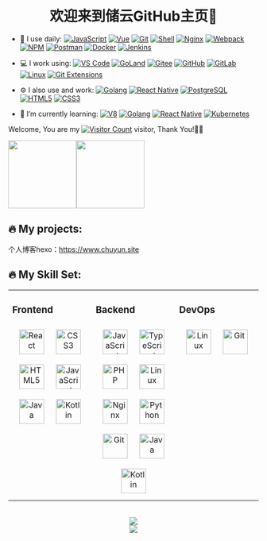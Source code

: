 <!-- ### 欢迎来到前端嚣张农民GitHub主页 👋 -->

<h1 align="center">欢迎来到储云GitHub主页👋</h1>

<!--
**HeyChuYun/HeyChuYun** is a ✨ _special_ ✨ repository because its `README.md` (this file) appears on your GitHub profile.

Here are some ideas to get you started:

- 🔭 I’m currently working on ...
- 🌱 I’m currently learning ...
- 👯 I’m looking to collaborate on ...
- 🤔 I’m looking for help with ...
- 💬 Ask me about ...
- 📫 How to reach me: ...
- 😄 Pronouns: ...
- ⚡ Fun fact: ...
-->
<!-- ![Anurag's GitHub stats](https://github-readme-stats.vercel.app/api?username=HeyChuYun&show_icons=true&theme=radical) -->
- 🚀 I use daily:
  [![JavaScript](https://img.shields.io/badge/JavaScript-000000?logo=JavaScript&logoColor=FFCA28)](https://HeyChuYun.github.io/HeyChuYunBlog/)
  [![Vue](https://img.shields.io/badge/Vue.js-35495E?logo=vue.js&logoColor=4FC08D)](https://HeyChuYun.github.io/HeyChuYunBlog/)
  [![Git](https://img.shields.io/badge/-Git-000000?logo=git&logoColor=FF7043)](https://HeyChuYun.github.io/HeyChuYunBlog/)
  [![Shell](https://img.shields.io/badge/-Shell-4EC422?logo=Shell&logoColor=FF7043)](https://HeyChuYun.github.io/HeyChuYunBlog/)
  [![Nginx](https://img.shields.io/badge/-Nginx-F6C915?logo=nginx&logoColor=029137)](https://HeyChuYun.github.io/HeyChuYunBlog/)
  [![Webpack](https://img.shields.io/badge/-webpack-2B3A42?logo=webpack&logoColor=75AFCC)](https://HeyChuYun.github.io/HeyChuYunBlog/)
  [![NPM](https://img.shields.io/badge/-NPM-2875E3?logo=npm&logoColor=029137)](https://HeyChuYun.github.io/HeyChuYunBlog/)
  [![Postman](https://img.shields.io/badge/-Postman-7A1FA2?logo=postman&logoColor=FC8019)](https://HeyChuYun.github.io/HeyChuYunBlog/)
  [![Docker](https://img.shields.io/badge/docker-20232A?logo=docker&logoColor=61DAFB)](https://HeyChuYun.github.io/HeyChuYunBlog/)
  [![Jenkins](https://img.shields.io/badge/-Jenkins-F6C915?logo=jenkins&logoColor=F16061)](https://HeyChuYun.github.io/HeyChuYunBlog/)

- 💻 I work using:
  [![VS Code](https://img.shields.io/badge/-VS%20Code-007ACC?style=plastic&logo=visual-studio-code)](https://HeyChuYun.github.io/HeyChuYunBlog/)
  [![GoLand](https://img.shields.io/badge/-GoLand-000?logo=goland&logoColor=00ACC1)](https://HeyChuYun.github.io/HeyChuYunBlog/)
  [![Gitee](https://img.shields.io/badge/-Gitee-A80025?logo=gitee&logoColor=F16061)](https://HeyChuYun.github.io/HeyChuYunBlog/)
  [![GitHub](https://img.shields.io/badge/-GitHub-181717?style=plastic&logo=github)](https://HeyChuYun.github.io/HeyChuYunBlog/)
  [![GitLab](https://img.shields.io/badge/-GitLab-FCA121?style=plastic&logo=gitlab)](https://HeyChuYun.github.io/HeyChuYunBlog/)
  [![Linux](https://img.shields.io/badge/-Linux-F16061?logo=linux&logoColor=000)](https://HeyChuYun.github.io/HeyChuYunBlog/)
  [![Git Extensions](https://img.shields.io/badge/-Git%20Extensions-green?logo=git%20extensions&logoColor=DE3929)](https://HeyChuYun.github.io/HeyChuYunBlog/)

- ⚙️ I also use and work:
  [![Golang](https://img.shields.io/badge/-Golang-02569B?logo=go&logoColor=00ACC1)](https://HeyChuYun.github.io/HeyChuYunBlog/)
  [![React Native](https://img.shields.io/badge/React_Native-20232A?logo=react&logoColor=61DAFB)](https://HeyChuYun.github.io/HeyChuYunBlog/)
  [![PostgreSQL](https://img.shields.io/badge/-PostgreSQL-336791?style=plastic&logo=postgresql)](https://HeyChuYun.github.io/HeyChuYunBlog/)
  [![HTML5](https://img.shields.io/badge/-HTML5-E34F26?style=plastic&logo=html5&logoColor=white)](https://HeyChuYun.github.io/HeyChuYunBlog/)
  [![CSS3](https://img.shields.io/badge/-CSS3-1572B6?style=plastic&logo=css3)](https://HeyChuYun.github.io/HeyChuYunBlog/)

- 🌱 I’m currently learning:
  [![V8](https://img.shields.io/badge/-V8-3DDC84?logo=v8&logoColor=4788F4)](https://HeyChuYun.github.io/HeyChuYunBlog/)
  [![Golang](https://img.shields.io/badge/-Golang-02569B?logo=go&logoColor=00ACC1)](https://HeyChuYun.github.io/HeyChuYunBlog/)
  [![React Native](https://img.shields.io/badge/React_Native-20232A?logo=react&logoColor=61DAFB)](https://HeyChuYun.github.io/HeyChuYunBlog/)
  [![Kubernetes](https://img.shields.io/badge/-Kubernetes-F5F5F5?logo=Kubernetes&logoColor=316CE6)](https://HeyChuYun.github.io/HeyChuYunBlog/)


Welcome, You are my [![Visitor Count](https://profile-counter.glitch.me/all-smile/count.svg)](https://HeyChuYun.github.io/HeyChuYunBlog/) visitor, Thank You!🎉🎉
<!--
<div align="center" > <img height="137px" src="https://github-readme-stats.vercel.app/api?username=HeyChuYun&hide_title=true&hide_border=true&show_icons=trueline_height=21&text_color=000&icon_color=000&bg_color=0,ea6161,ffc64d,fffc4d,52fa5a&theme=graywhite" /> </div>
-->

<span><img src="https://github-readme-stats.vercel.app/api/top-langs/?username=HeyChuYun&layout=compact" height="137px" /></span><span><img height="137px" src="https://github-readme-stats.vercel.app/api?username=HeyChuYun&hide_title=true&hide_border=true&show_icons=trueline_height=21&text_color=000&icon_color=000&bg_color=0,ea6161,ffc64d,fffc4d,52fa5a&theme=graywhite" /> </span>


🔥 My projects:
-----------------------
个人博客hexo：https://www.chuyun.site


🔥 My Skill Set:
-----------------------
<table><tr><td valign="top" width="33%">

### Frontend  
<div align="center">  
<a href="https://reactjs.org/" target="_blank"><img style="margin: 10px" src="https://profilinator.rishav.dev/skills-assets/react-original-wordmark.svg" alt="React" height="50" /></a>  
<a href="https://www.w3schools.com/css/" target="_blank"><img style="margin: 10px" src="https://profilinator.rishav.dev/skills-assets/css3-original-wordmark.svg" alt="CSS3" height="50" /></a>  
<a href="https://en.wikipedia.org/wiki/HTML5" target="_blank"><img style="margin: 10px" src="https://profilinator.rishav.dev/skills-assets/html5-original-wordmark.svg" alt="HTML5" height="50" /></a>  
<a href="https://www.javascript.com/" target="_blank"><img style="margin: 10px" src="https://profilinator.rishav.dev/skills-assets/javascript-original.svg" alt="JavaScript" height="50" /></a>  
<a href="https://www.java.com/" target="_blank"><img style="margin: 10px" src="https://profilinator.rishav.dev/skills-assets/java-original-wordmark.svg" alt="Java" height="50" /></a>  
<a href="https://kotlinlang.org/" target="_blank"><img style="margin: 10px" src="https://profilinator.rishav.dev/skills-assets/kotlinlang-icon.svg" alt="Kotlin" height="50" /></a>  
</div>

</td><td valign="top" width="33%">



### Backend  
<div align="center">  
<a href="https://www.javascript.com/" target="_blank"><img style="margin: 10px" src="https://profilinator.rishav.dev/skills-assets/javascript-original.svg" alt="JavaScript" height="50" /></a>  
<a href="https://www.typescriptlang.org/" target="_blank"><img style="margin: 10px" src="https://profilinator.rishav.dev/skills-assets/typescript-original.svg" alt="TypeScript" height="50" /></a>  
<a href="https://www.php.net/" target="_blank"><img style="margin: 10px" src="https://profilinator.rishav.dev/skills-assets/php-original.svg" alt="PHP" height="50" /></a>  
<a href="https://www.linux.org/" target="_blank"><img style="margin: 10px" src="https://profilinator.rishav.dev/skills-assets/linux-original.svg" alt="Linux" height="50" /></a>  
<a href="https://www.nginx.com/" target="_blank"><img style="margin: 10px" src="https://profilinator.rishav.dev/skills-assets/nginx-original.svg" alt="Nginx" height="50" /></a>  
<a href="https://www.python.org/" target="_blank"><img style="margin: 10px" src="https://profilinator.rishav.dev/skills-assets/python-original.svg" alt="Python" height="50" /></a>  
<a href="https://github.com/" target="_blank"><img style="margin: 10px" src="https://profilinator.rishav.dev/skills-assets/git-scm-icon.svg" alt="Git" height="50" /></a>  
<a href="https://www.java.com/" target="_blank"><img style="margin: 10px" src="https://profilinator.rishav.dev/skills-assets/java-original-wordmark.svg" alt="Java" height="50" /></a>  
<a href="https://kotlinlang.org/" target="_blank"><img style="margin: 10px" src="https://profilinator.rishav.dev/skills-assets/kotlinlang-icon.svg" alt="Kotlin" height="50" /></a>  
</div>

</td><td valign="top" width="33%">



### DevOps  
<div align="center">  
<a href="https://www.linux.org/" target="_blank"><img style="margin: 10px" src="https://profilinator.rishav.dev/skills-assets/linux-original.svg" alt="Linux" height="50" /></a>  
<a href="https://github.com/" target="_blank"><img style="margin: 10px" src="https://profilinator.rishav.dev/skills-assets/git-scm-icon.svg" alt="Git" height="50" /></a>  
</div>

</td></tr></table>  

<br/>  


<div align="center"> <img src="https://github-readme-streak-stats.herokuapp.com/?user=HeyChuYun" /> </div>
<div align="center"> <img src="https://visitor-badge.glitch.me/badge?page_id=HeyChuYun" /> </div>
<!--
<div align="center">
  <a href="https://raw.githubusercontent.com/all-smile/nav/master/static/images/buymeacoffee.jpg" target="_blank" style="display: inline-block;">
    <img
        src="https://img.shields.io/badge/Donate-Buy%20Me%20A%20Coffee-orange.svg?style=flat-square"
        align="center"
    />
  </a>
</div>
-->
